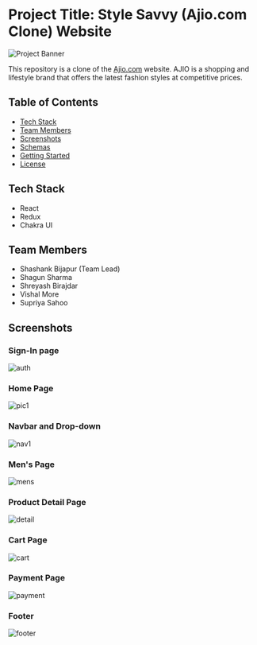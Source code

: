 # Project Title: Style Savvy (Ajio.com Clone) Website

![Project Banner](add_your_banner_image_url_here)

This repository is a clone of the [Ajio.com](https://www.ajio.com/) website. AJIO is a shopping and lifestyle brand that offers the latest fashion styles at competitive prices.

## Table of Contents

- [Tech Stack](#tech-stack)
- [Team Members](#team-members)
- [Screenshots](#screenshots)
- [Schemas](#schemas)
- [Getting Started](#getting-started)
- [License](#license)

## Tech Stack

- React
- Redux
- Chakra UI

## Team Members

- Shashank Bijapur (Team Lead)
- Shagun Sharma
- Shreyash Birajdar
- Vishal More
- Supriya Sahoo

## Screenshots

### Sign-In page

![auth](https://user-images.githubusercontent.com/108183568/236767661-d77f5b63-f922-4d80-ab12-6e344b8ec9af.jpeg)

### Home Page 

![pic1](https://user-images.githubusercontent.com/108183568/236765667-22793952-98bf-4617-9b41-4ef0ac0ffe36.jpeg)

### Navbar and Drop-down

![nav1](https://user-images.githubusercontent.com/108183568/236766244-41b4e838-054e-4ed3-93f3-8c8e79ce0a47.jpeg)

### Men's Page

![mens](https://user-images.githubusercontent.com/108183568/236766687-9db79b6b-63ed-49ab-aa31-75766f7a7381.jpeg)

### Product Detail Page

![detail](https://user-images.githubusercontent.com/108183568/236767281-076b1633-c925-499e-9eaf-479082a1d026.jpeg)

### Cart Page

![cart](https://user-images.githubusercontent.com/108183568/236769897-69b75e3a-9d1f-4c52-91c9-eb1887f92314.jpeg)

### Payment Page

![payment](https://user-images.githubusercontent.com/108183568/236770330-3844a281-8822-4c97-909a-d2e8b65d9bc7.jpeg)

### Footer 

![footer](https://user-images.githubusercontent.com/108183568/236771153-3f717803-6964-4150-a967-a7aedf632397.jpeg)


